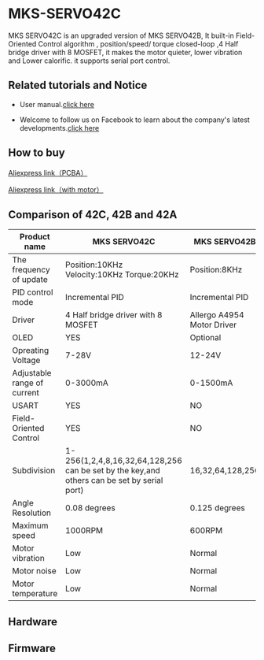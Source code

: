 # MKS-SERVO42C 
MKS SERVO42C is an upgraded version of MKS SERVO42B, It built-in Field-Oriented Control algorithm , position/speed/ torque  closed-loop ,4 Half bridge driver with 8 MOSFET,  it makes the motor quieter, lower vibration and Lower calorific. it supports serial port control.

## Related tutorials and Notice
* User manual.[click here](https://github.com/makerbase-mks/MKS-SERVO42C/wiki)

* Welcome to follow us on Facebook to learn about the company's latest developments.[click here](https://www.facebook.com/Makerbase.mks/)
## How to buy
[Aliexpress link（PCBA）](https://www.aliexpress.com/item/1005003340856835.html)

[Aliexpress link（with motor）](https://www.aliexpress.com/item/1005003341058386.html)
## Comparison of 42C, 42B and 42A
|Product name| MKS SERVO42C | MKS SERVO42B | MKS SERVO42A | 
|------------|--------------------|--------------------|--------------------|
|The frequency of update| Position:10KHz Velocity:10KHz Torque:20KHz| Position:8KHz| Position:5KHz|
|PID control mode| Incremental PID | Incremental PID | sPID/pPID/vPID,The default is sPID |
|Driver| 4 Half bridge driver with 8 MOSFET | Allergo A4954 Motor Driver | Allergo A4954 Motor Driver |
|OLED| YES | Optional | Optional |
|Opreating Voltage| 7-28V | 12-24V | 12-24V |
|Adjustable range of current| 0-3000mA | 0-1500mA | 0-2000mA |
|USART| YES | NO | YES |
|Field-Oriented Control| YES | NO | NO|
|Subdivision| 1-256(1,2,4,8,16,32,64,128,256 can be set by the key,and others can be set by serial port) | 16,32,64,128,256 |16,32,64,128,256 |
|Angle Resolution| 0.08 degrees | 0.125 degrees | 0.125 degrees |
|Maximum speed| 1000RPM | 600RPM | 600RPM |
|Motor vibration| Low | Normal | Normal |
|Motor noise| Low | Normal | Normal |
|Motor temperature| Low | Normal | Normal |
## Hardware
## Firmware
